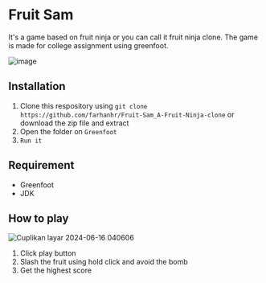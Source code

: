 # Fruit Sam
It's a game based on fruit ninja or you can call it fruit ninja clone. The game is made for college assignment using greenfoot.

![image](https://github.com/farhanhr/Fruit-Sam_A-Fruit-Ninja-clone/assets/122083217/ccc11d8b-8c17-43ec-997d-e7d459891f9e)

## Installation
1. Clone this respository using `git clone https://github.com/farhanhr/Fruit-Sam_A-Fruit-Ninja-clone` or download the zip file and extract
2. Open the folder on `Greenfoot`
3. `Run it`

## Requirement
* Greenfoot
* JDK

## How to play
![Cuplikan layar 2024-06-16 040606](https://github.com/farhanhr/Fruit-Sam_A-Fruit-Ninja-clone/assets/122083217/429e68db-5c98-40d8-95f4-0a54167291ed)


1. Click play button
2. Slash the fruit using hold click and avoid the bomb
3. Get the highest score
